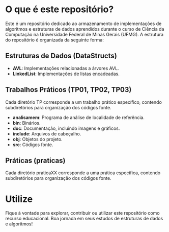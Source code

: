 # O que é este repositório?

Este é um repositório dedicado ao armazenamento de implementações de algoritmos e estruturas de dados aprendidos durante o curso de Ciência da Computação na Universidade Federal de Minas Gerais (UFMG). A estrutura do repositório é organizada da seguinte forma:

## Estruturas de Dados (DataStructs)

- **AVL**: Implementações relacionadas a árvores AVL.
- **LinkedList**: Implementações de listas encadeadas.

## Trabalhos Práticos (TP01, TP02, TP03)

Cada diretório TP corresponde a um trabalho prático específico, contendo subdiretórios para organização dos códigos fonte.


- **analisamem**: Programa de análise de localidade de referência.
- **bin**: Binários.
- **doc**: Documentação, incluindo imagens e gráficos.
- **include**: Arquivos de cabeçalho.
- **obj**: Objetos do projeto.
- **src**: Códigos fonte.

## Práticas (praticas)

Cada diretório praticaXX corresponde a uma prática específica, contendo subdiretórios para organização dos códigos fonte.

# Utilize

Fique à vontade para explorar, contribuir ou utilizar este repositório como recurso educacional. Boa jornada em seus estudos de estruturas de dados e algoritmos!

